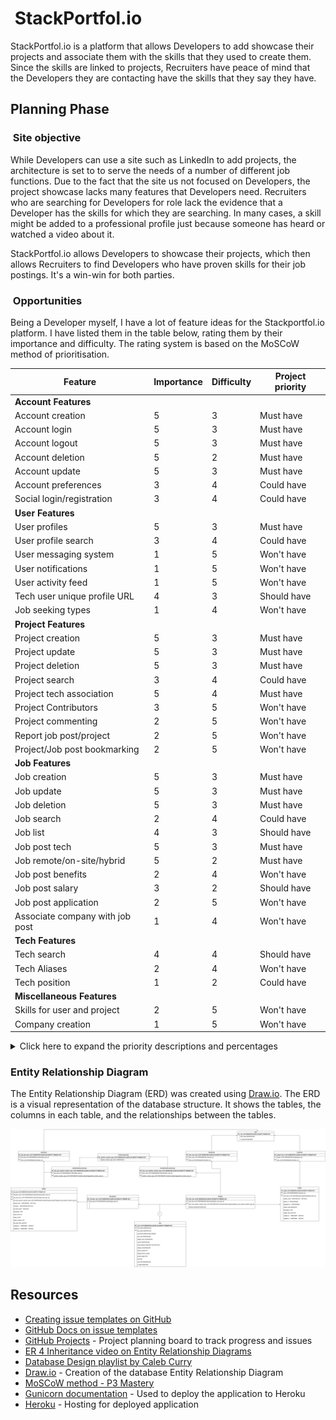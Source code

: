 #  StackPortfol.io

StackPortfol.io is a platform that allows Developers to add showcase their projects and associate them with the skills that they used to create them. Since the skills are linked to projects, Recruiters have peace of mind that the Developers they are contacting have the skills that they say they have.

## Planning Phase

###  Site objective

While Developers can use a site such as LinkedIn to add projects, the architecture is set to to serve the needs of a number of different job functions. Due to the fact that the site us not focused on Developers, the project showcase lacks many features that Developers need. Recruiters who are searching for Developers for role lack the evidence that a Developer has the skills for which they are searching. In many cases, a skill might be added to a professional profile just because someone has heard or watched a video about it.

StackPortfol.io allows Developers to showcase their projects, which then allows Recruiters to find Developers who have proven skills for their job postings. It's a win-win for both parties.

###  Opportunities

Being a Developer myself, I have a lot of feature ideas for the Stackportfol.io platform. I have listed them in the table below, rating them by their importance and difficulty. The rating system is based on the MoSCoW method of prioritisation.

| Feature                         | Importance | Difficulty | Project priority |
| ------------------------------- | ---------- | ---------- | ---------------- |
| **Account Features**            |            |            |                  |
| Account creation                | 5          | 3          | Must have        |
| Account login                   | 5          | 3          | Must have        |
| Account logout                  | 5          | 3          | Must have        |
| Account deletion                | 5          | 2          | Must have        |
| Account update                  | 5          | 3          | Must have        |
| Account preferences             | 3          | 4          | Could have       |
| Social login/registration       | 3          | 4          | Could have       |
| **User Features**               |            |            |                  |
| User profiles                   | 5          | 3          | Must have        |
| User profile search             | 3          | 4          | Could have       |
| User messaging system           | 1          | 5          | Won't have       |
| User notifications              | 1          | 5          | Won't have       |
| User activity feed              | 1          | 5          | Won't have       |
| Tech user unique profile URL    | 4          | 3          | Should have      |
| Job seeking types               | 1          | 4          | Won't have       |
| **Project Features**            |            |            |                  |
| Project creation                | 5          | 3          | Must have        |
| Project update                  | 5          | 3          | Must have        |
| Project deletion                | 5          | 3          | Must have        |
| Project search                  | 3          | 4          | Could have       |
| Project tech association        | 5          | 4          | Must have        |
| Project Contributors            | 3          | 5          | Won't have       |
| Project commenting              | 2          | 5          | Won't have       |
| Report job post/project         | 2          | 5          | Won't have       |
| Project/Job post bookmarking    | 2          | 5          | Won't have       |
| **Job Features**                |            |            |                  |
| Job creation                    | 5          | 3          | Must have        |
| Job update                      | 5          | 3          | Must have        |
| Job deletion                    | 5          | 3          | Must have        |
| Job search                      | 2          | 4          | Could have       |
| Job list                        | 4          | 3          | Should have      |
| Job post tech                   | 5          | 3          | Must have        |
| Job remote/on-site/hybrid       | 5          | 2          | Must have        |
| Job post benefits               | 2          | 4          | Won't have       |
| Job post salary                 | 3          | 2          | Should have      |
| Job post application            | 2          | 5          | Won't have       |
| Associate company with job post | 1          | 4          | Won't have       |
| **Tech Features**               |            |            |                  |
| Tech search                     | 4          | 4          | Should have      |
| Tech Aliases                    | 2          | 4          | Won't have       |
| Tech position                   | 1          | 2          | Could have       |
| **Miscellaneous Features**      |            |            |                  |
| Skills for user and project     | 2          | 5          | Won't have       |
| Company creation                | 1          | 5          | Won't have       |

<details><summary>Click here to expand the priority descriptions and percentages</summary>

| Priority    | Percentage                | Description                                                                                                                                                            |
| ----------- | ------------------------- | ---------------------------------------------------------------------------------------------------------------------------------------------------------------------- |
| Must have   | 60%                       | These are the features that are essential for the site to be usable. If any of these features are missing, the site will not be usable.                                |
| Should have | 16%                       | These are the features that are important, but not essential. If any of these features are missing, the site will still be usable.                                     |
| Could have  | 14%                       | These are the features that are nice to have, but not essential. If any of these features are missing, the site will still be usable.                                  |
| Won't have  | Excluded from calculation | These are the features that are not essential and will not be implemented in the current project. If any of these features are missing, the site will still be usable. |

</details>

### Entity Relationship Diagram

The Entity Relationship Diagram (ERD) was created using [Draw.io](https://app.diagrams.net/). The ERD is a visual representation of the database structure. It shows the tables, the columns in each table, and the relationships between the tables.

![Entity Relationship Diagram](./documentation/diagrams/entity_relationship_diagram_database_first.png)

## Resources

- [Creating issue templates on GitHub](https://docs.github.com/en/communities/using-templates-to-encourage-useful-issues-and-pull-requests/configuring-issue-templates-for-your-repository)
- [GitHub Docs on issue templates](https://docs.github.com/en/communities/using-templates-to-encourage-useful-issues-and-pull-requests/about-issue-and-pull-request-templates)
- [GitHub Projects](https://docs.github.com/en/issues/planning-and-tracking-with-projects/learning-about-projects/about-projects) - Project planning board to track progress and issues
- [ER 4 Inheritance video on Entity Relationship Diagrams](https://www.youtube.com/watch?v=ATgYkVTZBiI)
- [Database Design playlist by Caleb Curry](https://www.youtube.com/playlist?list=PL_c9BZzLwBRK0Pc28IdvPQizD2mJlgoID)
- [Draw.io](https://app.diagrams.net/) - Creation of the database Entity Relationship Diagram
- [MoSCoW method - P3 Mastery](https://www.youtube.com/watch?v=j2Fpx1Yj9EQ)
- [Gunicorn documentation](https://docs.gunicorn.org/en/stable/) - Used to deploy the application to Heroku
- [Heroku](https://www.heroku.com/) - Hosting for deployed application
